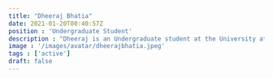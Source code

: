 ```yaml
---
title: "Dheeraj Bhatia"
date: 2021-01-20T00:40:57Z
position : 'Undergraduate Student'
description : "Dheeraj is an Undergraduate student at the University at Buffalo. He has been working with brainlife.io since 2020 working with the Microsoft Academic Graph, Azure Cloud and to help improving the user interface. Along with a passion for programming Dheeraj has experience with social media marketing and traffic acquisition. He is interested in open source and neuroscience."
image : '/images/avatar/dheerajbhatia.jpeg'
tags : ['active']
draft: false
---
```

